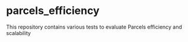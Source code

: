 # parcels_efficiency
This repository contains various tests to evaluate Parcels efficiency and scalability
